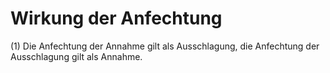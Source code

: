# Wirkung der Anfechtung

(1) Die Anfechtung der Annahme gilt als Ausschlagung, die Anfechtung der Ausschlagung gilt als Annahme.